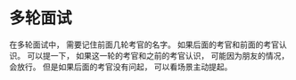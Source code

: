 
# 多轮面试

在多轮面试中， 需要记住前面几轮考官的名字。 如果后面的考官和前面的考官认识。 可以提一下， 如果这一轮的考官和之前的考官认识， 可能因为朋友的情况， 会放行。 但是如果后面的考官没有问起， 可以看场景主动提起。 

